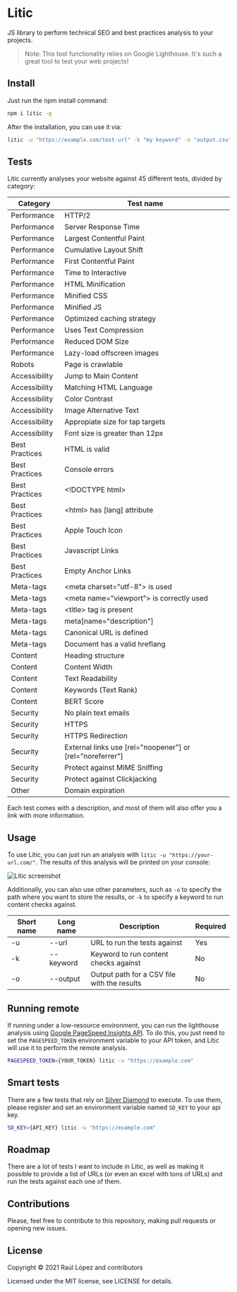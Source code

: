 # Litic
JS library to perform technical SEO and best practices analysis to your projects.

> Note: This tool functionality relies on Google Lighthouse. It's such a great tool to test your web projects!

## Install

Just run the npm install command:

```bash
npm i litic -g
```

After the installation, you can use it via:

```bash
litic -u "https://example.com/test-url" -k "my keyword" -o "output.csv"
```

## Tests
Litic currently analyses your website against 45 different tests, divided by category:

Category|Test name
---|----
Performance | HTTP/2
Performance | Server Response Time
Performance | Largest Contentful Paint
Performance | Cumulative Layout Shift
Performance | First Contentful Paint
Performance | Time to Interactive
Performance | HTML Minification
Performance | Minified CSS
Performance | Minified JS
Performance | Optimized caching strategy
Performance | Uses Text Compression
Performance | Reduced DOM Size
Performance | Lazy-load offscreen images
Robots | Page is crawlable
Accessibility | Jump to Main Content
Accessibility | Matching HTML Language
Accessibility | Color Contrast
Accessibility | Image Alternative Text
Accessibility | Appropiate size for tap targets
Accessibility | Font size is greater than 12px
Best Practices | HTML is valid
Best Practices | Console errors
Best Practices | &lt;!DOCTYPE html&gt;
Best Practices | &lt;html&gt; has [lang] attribute
Best Practices | Apple Touch Icon
Best Practices | Javascript Links
Best Practices | Empty Anchor Links
Meta-tags | &lt;meta charset="utf-8"&gt; is used
Meta-tags | &lt;meta name="viewport"&gt; is correctly used
Meta-tags | &lt;title&gt; tag is present
Meta-tags | meta[name="description"]
Meta-tags | Canonical URL is defined
Meta-tags | Document has a valid hreflang
Content | Heading structure
Content | Content Width
Content | Text Readability
Content | Keywords (Text Rank)
Content | BERT Score
Security | No plain text emails
Security | HTTPS
Security | HTTPS Redirection
Security | External links use [rel="noopener"] or [rel="noreferrer"]
Security | Protect against MIME Sniffing
Security | Protect against Clickjacking
Other | Domain expiration

Each test comes with a description, and most of them will also offer you a link with more information.

## Usage

To use Litic, you can just run an analysis with `litic -u "https://your-url.com/"`. The results of this analysis will be printed on your console:

![Litic screenshot](https://user-images.githubusercontent.com/3358390/105087404-5011c900-5a92-11eb-87bc-7954584ae7f8.png)

Additionally, you can also use other parameters, such as `-o` to specify the path where you want to store the results, or `-k` to specify a keyword to run content checks against.

Short name | Long name | Description | Required
---|---|---|---
-u|--url|URL to run the tests against|Yes
-k|--keyword|Keyword to run content checks against|No
-o|--output|Output path for a CSV file with the results|No

## Running remote
If running under a low-resource environment, you can run the lighthouse analysis using [Google PageSpeed Insights API](https://developers.google.com/speed/docs/insights/v5/get-started).
To do this, you just need to set the `PAGESPEED_TOKEN` environment variable to your API token, and Litic will use it to perform the remote analysis.

```bash
PAGESPEED_TOKEN={YOUR_TOKEN} litic -u "https://example.com"
```

## Smart tests
There are a few tests that rely on [Silver Diamond](https://silverdiamond.io) to execute. To use them, please register and set an environment variable named `SD_KEY` to your api key.

```bash
SD_KEY={API_KEY} litic -u "https://example.com"
```

## Roadmap
There are a lot of tests I want to include in Litic, as well as making it possible to provide a list of URLs (or even an excel with tons of URLs) and run the tests against each one of them.

## Contributions
Please, feel free to contribute to this repository, making pull requests or opening new issues.

## License
Copyright © 2021 Raúl López and contributors

Licensed under the MIT license, see LICENSE for details.
